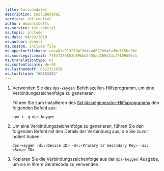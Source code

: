 ```yaml
---
title: Includedatei
description: Includedatei
services: iot-central
author: dominicbetts
ms.service: iot-central
ms.topic: include
ms.date: 04/09/2019
ms.author: dobett
ms.custom: include file
ms.openlocfilehash: eae4b1e919270413d4ca6627964fad9c7f5bd9bf
ms.sourcegitcommit: 778e7376853b69bbd5455ad260d2dc17109d05c1
ms.translationtype: HT
ms.contentlocale: de-DE
ms.lasthandoff: 05/23/2019
ms.locfileid: "66151982"
---
```

1. Verwenden Sie das `dps-keygen`-Befehlszeilen-Hilfsprogramm, um eine Verbindungszeichenfolge zu generieren:

    Führen Sie zum Installieren des [Schlüsselgenerator-Hilfsprogramms](https://github.com/Azure/dps-keygen) den folgenden Befehl aus:

    ```cmd/sh
    npm i -g dps-keygen
    ```

1. Um eine Verbindungszeichenfolge zu generieren, führen Sie den folgenden Befehl mit den Details der Verbindung aus, die Sie zuvor notiert haben:

    ```cmd/sh
    dps-keygen -di:<Device ID> -dk:<Primary or Secondary Key> -si:<Scope ID>
    ```

1. Kopieren Sie die Verbindungszeichenfolge aus der `dps-keygen`-Ausgabe, um sie in Ihrem Gerätecode zu verwenden.